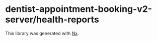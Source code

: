 # dentist-appointment-booking-v2-server/health-reports

This library was generated with [Nx](https://nx.dev).
